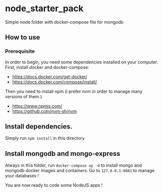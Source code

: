 # node_starter_pack

Simple node folder with docker-compose file for mongodb

## How to use

### Prerequisite

In order to begin, you need some dependencies installed on your computer.
First, install docker and docker-compose:

- https://docs.docker.com/get-docker/
- https://docs.docker.com/compose/install/

Then you need to install npm (i prefer nvm in order to manage many versions of them.)

- https://www.npmjs.com/
- https://github.com/nvm-sh/nvm

## Install dependencies.

Simply run `npm install` in this directory

## Install mongodb and mongo-express

Always in this folder, run `docker-compose up -d` to install mongo and mongodb docker images and containers.
Go to `127.0.0.1:8081` to manage your databases !

You are now ready to code some NodeJS apps !
